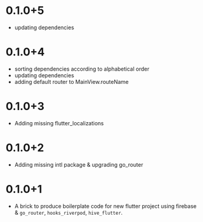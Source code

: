 # 0.1.0+5

- updating dependencies

# 0.1.0+4

- sorting dependencies according to alphabetical order
- updating dependencies
- adding default router to MainView.routeName

# 0.1.0+3

- Adding missing flutter_localizations

# 0.1.0+2

- Adding missing intl package & upgrading go_router

# 0.1.0+1

- A brick to produce boilerplate code for new flutter project using firebase & `go_router`, `hooks_riverpod`, `hive_flutter`.
